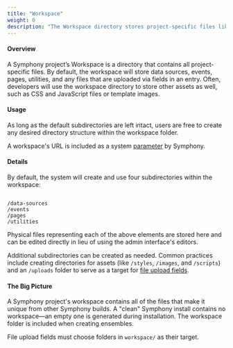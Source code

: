 ```yaml
---
title: "Workspace"
weight: 0
description: "The Workspace directory stores project-specific files like data sources, pages, utilities, and uploads."
---
```


#### Overview

A Symphony project’s Workspace is a directory that contains all project-specific files. By default, the workspace will store <a rel="concept">data sources</a>, <a rel="concept">events</a>, <a rel="concept">pages</a>, <a rel="concept">utilities</a>, and any files that are uploaded via <a rel="concept">fields</a> in an entry. Often, developers will use the workspace directory to store other assets as well, such as CSS and JavaScript files or template images.

#### Usage

As long as the default subdirectories are left intact, users are free to create any desired directory structure within the workspace folder.

A workspace's URL is included as a system <a rel="concept" href="parameters">parameter</a> by Symphony.

#### Details

By default, the system will create and use four subdirectories within the workspace:

<pre><code>
/data-sources
/events
/pages
/utilities</code></pre>

Physical files representing each of the above elements are stored here and can be edited directly in lieu of using the <a rel="concept">admin interface</a>'s editors.

Additional subdirectories can be created as needed. Common practices include creating directories for assets (like `/styles`, `/images`, and `/scripts`) and an `/uploads` folder to serve as a target for <a rel="concept" href="field-types#file-upload">file upload fields</a>.

#### The Big Picture

A Symphony project's workspace contains all of the files that make it unique from other Symphony builds. A "clean" Symphony install contains no workspace—an empty one is generated during installation. The workspace folder is included when creating <a rel="concept">ensembles</a>.

File upload fields must choose folders in `workspace/` as their target.
